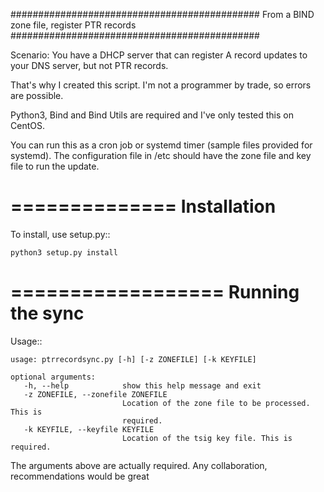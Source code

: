 
#############################################
 From a BIND zone file, register PTR records
#############################################

Scenario: You have a DHCP server that can register A record updates to your
DNS server, but not PTR records.

That's why I created this script. I'm not a programmer by trade,
so errors are possible.

Python3, Bind and Bind Utils are required and I've only tested this on CentOS.

You can run this as a cron job or systemd timer (sample files provided for
systemd). The configuration file in /etc should have the zone file and key file
to run the update.

==============
 Installation
==============

To install, use setup.py::

    python3 setup.py install

==================
 Running the sync
==================

Usage::

    usage: ptrrecordsync.py [-h] [-z ZONEFILE] [-k KEYFILE]

    optional arguments:
       -h, --help            show this help message and exit
       -z ZONEFILE, --zonefile ZONEFILE
                             Location of the zone file to be processed. This is
                             required.
       -k KEYFILE, --keyfile KEYFILE
                             Location of the tsig key file. This is required.


The arguments above are actually required. Any collaboration, recommendations
would be great

